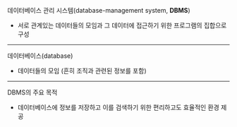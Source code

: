 데이터베이스 관리 시스템(database-management system, **DBMS**)
- 서로 관계있는 데이터들의 모임과 그 데이터에 접근하기 위한 프로그램의 집합으로 구성
***
데이터베이스(database)
- 데이터들의 모임 (흔히 조직과 관련된 정보를 포함)
***
DBMS의 주요 목적
- 데이터베이스에 정보를 저장하고 이를 검색하기 위한 편리하고도 효율적인 환경 제공
